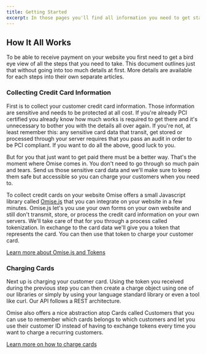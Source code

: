 ```yaml
---
title: Getting Started
excerpt: In those pages you'll find all information you need to get started and start receiving payments from your website.
---
```


## How It All Works

To be able to receive payment on your website you first need to get a bird eye view of all the steps that you need to take. This document outlines just that without going into too much details at first. More details are available for each steps into their own separate articles.

### Collecting Credit Card Information

First is to collect your customer credit card information. Those information are sensitive and needs to be protected at all cost. If you're already PCI certified you already know how much works is required to get there and it's unnecessary to bother you with the details all over again. If you're not, at least remember this: any sensitive card data that transit, get stored or processed through your server requires that you pass an audit in order to be PCI compliant. If you want to do all the above, good luck to you.

But for you that just want to get paid there must be a better way. That's the moment where Omise comes in. You don't need to go through so much pain and tears. Send us those sensitive card data and we'll make sure to keep them safe but accessible so you can charge your customers when you need to.

To collect credit cards on your website Omise offers a small Javascript library called [Omise.js](https://github.com/omise/omise.js) that you can integrate on your website in a few minutes. Omise.js let's you use your own forms on your own website and still don't transmit, store, or process the credit card information on your own servers. We'll take care of that for you through a process called tokenization. In exchange to the card data we'll give you a token that represents the card. You can then use that token to charge your customer card.

[Learn more about Omise.js and Tokens](./collecting-card-information.html)

### Charging Cards

Next up is charging your customer card. Using the token you received during the previous step you can then create a charge object using one of our libraries or simply by using your language standard library or even a tool like curl. Our API follows a REST architecture.

Omise also offers a nice abstraction atop Cards called Customers that you can use to remember which cards belongs to which customers and let you use their customer ID instead of having to exchange tokens every time you want to charge a recurring customers.

[Learn more on how to charge cards](./collecting-card-information.html)
